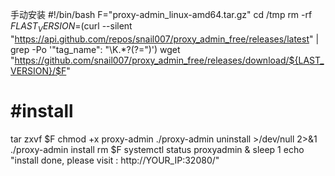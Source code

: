 ﻿手动安装
#!/bin/bash
F="proxy-admin_linux-amd64.tar.gz"
cd /tmp
rm -rf $F
LAST_VERSION=$(curl --silent "https://api.github.com/repos/snail007/proxy_admin_free/releases/latest" | grep -Po '"tag_name": "\K.*?(?=")')
wget "https://github.com/snail007/proxy_admin_free/releases/download/${LAST_VERSION}/$F"

# #install
tar zxvf $F
chmod +x proxy-admin
./proxy-admin uninstall >/dev/null 2>&1 
./proxy-admin install
rm $F
systemctl  status proxyadmin &
sleep 1
echo "install done, please visit : http://YOUR_IP:32080/"
